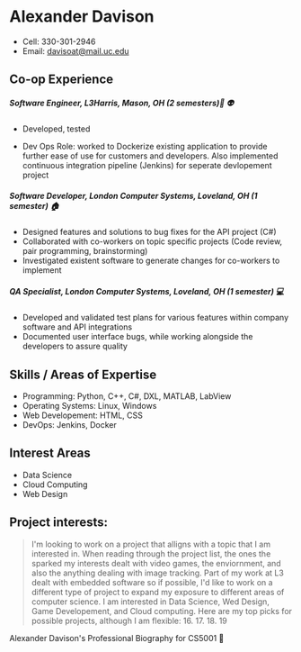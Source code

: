 # Alexander Davison
-  Cell: 330-301-2946         
-  Email: davisoat@mail.uc.edu
## Co-op Experience

##### Software Engineer, L3Harris, Mason, OH (2 semesters):rocket: :alien: 
 - Developed, tested 

 - Dev Ops Role: worked to Dockerize existing application to provide further ease of use for customers and developers. Also implemented continuous integration pipeline (Jenkins) for seperate devlopement project

##### Software Developer, London Computer Systems, Loveland, OH (1 semester) :house:

 - Designed features and solutions to bug fixes for the API project (C#)
 - Collaborated with co-workers on topic specific projects (Code review, pair programming, brainstorming)
 - Investigated existent software to generate changes for co-workers to implement


##### QA Specialist, London Computer Systems, Loveland, OH (1 semester) :computer:
 - Developed and validated test plans for various features within company software and API integrations
 - Documented user interface bugs, while working alongside the developers to assure quality


## Skills / Areas of Expertise
 - Programming: Python, C++, C#, DXL, MATLAB, LabView
 - Operating Systems: Linux, Windows
 - Web Developement: HTML, CSS
 - DevOps: Jenkins, Docker
 
## Interest Areas
 - Data Science
 - Cloud Computing
 - Web Design
 
## Project interests:

> I'm looking to work on a project that alligns with a topic that I am interested in. When reading through the project list, the ones the sparked my interests dealt with video games, the enviornment, and also the anything dealing with image tracking. Part of my work at L3 dealt with embedded software so if possible, I'd like to work on a different type of project to expand my exposure to different areas of computer science. I am interested in Data Science, Wed Design, Game Developement, and Cloud computing. Here are my top picks for possible projects, although I am flexible: 16. 17. 18. 19 

> 

Alexander Davison's Professional Biography for CS5001
:rocket:
